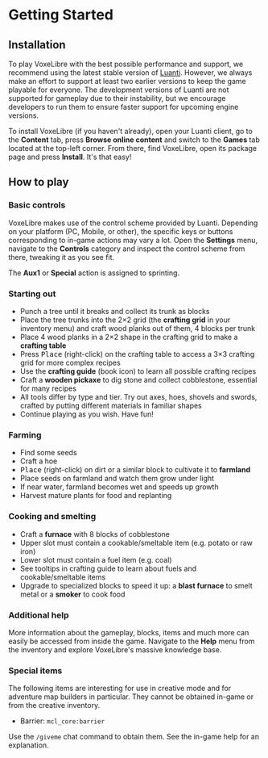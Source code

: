 # Getting Started

## Installation

To play VoxeLibre with the best possible performance and support, we recommend
using the latest stable version of [Luanti](https://www.luanti.org/). However,
we always make an effort to support at least two earlier versions to keep the
game playable for everyone. The development versions of Luanti are not supported
for gameplay due to their instability, but we encourage developers to run them
to ensure faster support for upcoming engine versions.

To install VoxeLibre (if you haven't already), open your Luanti client, go to
the **Content** tab, press **Browse online content** and switch to the **Games**
tab located at the top-left corner. From there, find VoxeLibre, open its package
page and press **Install**. It's that easy!


## How to play

### Basic controls

VoxeLibre makes use of the control scheme provided by Luanti. Depending on your
platform (PC, Mobile, or other), the specific keys or buttons corresponding to
in-game actions may vary a lot. Open the **Settings** menu, navigate to the
**Controls** category and inspect the control scheme from there, tweaking it as
you see fit.

The **Aux1** or **Special** action is assigned to sprinting.

### Starting out

* Punch a tree until it breaks and collect its trunk as blocks
* Place the tree trunks into the 2×2 grid (the **crafting grid** in your
  inventory menu) and craft wood planks out of them, 4 blocks per trunk
* Place 4 wood planks in a 2×2 shape in the crafting grid to make a **crafting
  table**
* Press <kbd>Place</kbd> (right-click) on the crafting table to access a 3×3
  crafting grid for more complex recipes
* Use the **crafting guide** (book icon) to learn all possible crafting recipes
* Craft a **wooden pickaxe** to dig stone and collect cobblestone, essential for
  many recipes
* All tools differ by type and tier. Try out axes, hoes, shovels and swords,
  crafted by putting different materials in familiar shapes
* Continue playing as you wish. Have fun!

### Farming

* Find some seeds
* Craft a hoe
* <kbd>Place</kbd> (right-click) on dirt or a similar block to cultivate it
  to **farmland**
* Place seeds on farmland and watch them grow under light
* If near water, farmland becomes wet and speeds up growth
* Harvest mature plants for food and replanting

### Cooking and smelting

* Craft a **furnace** with 8 blocks of cobblestone
* Upper slot must contain a cookable/smeltable item (e.g. potato or raw iron)
* Lower slot must contain a fuel item (e.g. coal)
* See tooltips in crafting guide to learn about fuels and cookable/smeltable
  items
* Upgrade to specialized blocks to speed it up: a **blast furnace** to smelt
  metal or a **smoker** to cook food

### Additional help

More information about the gameplay, blocks, items and much more can easily be
accessed from inside the game. Navigate to the **Help** menu from the inventory
and explore VoxeLibre's massive knowledge base.

### Special items

The following items are interesting for use in creative mode and for adventure
map builders in particular. They cannot be obtained in-game or from the creative
inventory.

* Barrier: `mcl_core:barrier`

Use the `/giveme` chat command to obtain them. See the in-game help for an
explanation.
